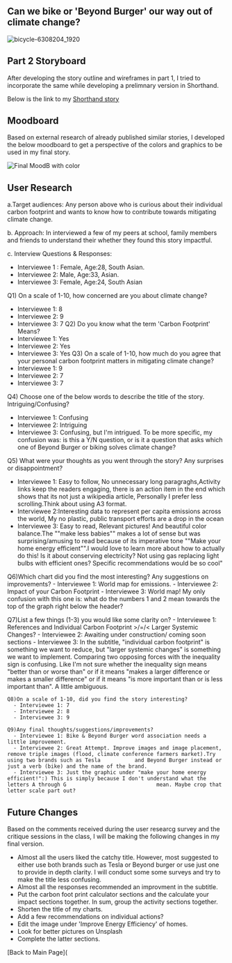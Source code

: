 ## Can we bike or 'Beyond Burger' our way out of climate change?
![bicycle-6308204_1920](https://user-images.githubusercontent.com/81335957/143032458-edc68169-c275-4009-af54-31bb02efe51e.jpg)

## Part 2 Storyboard
After developing the story outline and wireframes in part 1, I tried to incorporate the same while developing a prelimnary version in Shorthand.

Below is the link to my [Shorthand story](https://preview.shorthand.com/o74YvxzfOPJjhCiZ?_gl=1*1nasiiq*_gcl_aw*R0NMLjE2Mzc2ODg0ODcuQ2p3S0NBaUF2X0tNQmhBekVpd0FzLXJYMUFlSXNzM1gweHV1VzZSVS10dlBHNVJPRkY0MlBXYmZ3ejI4TUJuY1lTN2M5TDFlbDN2ektSb0M1dFlRQXZEX0J3RQ..)

## Moodboard
Based on external research of already published similar stories, I developed the below moodboard to get a perspective of the colors and graphics to be used in my final story.

![Final MoodB with color](https://user-images.githubusercontent.com/81335957/143033383-0dde4c26-6406-48a6-bbcb-c29f11a7906b.png)

## User Research

a.Target audiences: Any person above who is curious about their individual carbon footprint and wants to know how to contribute towards mitigating climate change.

b. Approach: In interviewed a few of my peers at school, family members and friends to understand their whether they found this story impactful.

c. Interview Questions & Responses:
- Interviewee 1 : Female, Age:28, South Asian.
- Interviewee 2: Male, Age:33, Asian.
- Interviewee 3: Female, Age:24, South Asian

Q1) On a scale of 1-10, how concerned are you about climate change?
   - Interviewee 1: 8
   - Interviewee 2: 9
   - Interviewee 3: 7
Q2) Do you know what the term 'Carbon Footprint' Means?
   - Interviewee 1: Yes
   - Interviewee 2: Yes
   - Interviewee 3: Yes
Q3) On a scale of 1-10, how much do you agree that your personal carbon footprint     matters in mitigating climate change?
   - Interviewee 1: 9
   - Interviewee 2: 7
   - Interviewee 3: 7
    
 Q4) Choose one of the below words to describe the title of the story. Intriguing/Confusing?
   - Interviewee 1: Confusing
   - Interviewee 2: Intriguing
   - Interviewee 3: Confusing, but I'm intrigued. To be more specific, my confusion was: is this a Y/N question, or is it a question that asks which one of Beyond Burger or        biking solves climate change?
     
  Q5) What were your thoughts as you went through the story? Any surprises or disappointment?
  - Interviewee 1: Easy to follow, No unnecessary long paragraghs,Activity links keep the readers engaging, there is an action item in the end which shows that its not just a     wikipedia article, Personally I prefer less scrolling.Think about using A3 format.
  - Interviewee 2:Interesting data to represent per capita emissions across the world, My no plastic, public transport efforts are a drop in the ocean
  - Interviewee 3: Easy to read, Relevant pictures! And beautiful color balance.The ""make less babies"" makes a lot of sense but was surprising/amusing to read because of       its imperative tone ""Make your home energy efficient"".I would love to learn more about how to actually do this! Is it about conserving electricity? Not using gas           replacing light bulbs with efficient ones? Specific recommendations would be so cool"
  
  Q6)Which chart did you find the most interesting? Any suggestions on improvements?
    - Interviewee 1: World map for emissions.
    - Interviewee 2: Impact of your Carbon Footprint
    - Interviewee 3: World map! My only confusion with this one is: what do the numbers 1 and 2 mean towards the top of the graph right below the header?
     
   Q7)List a few things (1-3) you would like some clarity on?
     - Interviewee 1: References and Individual Carbon Footprint >/=/< Larger Systemic Changes?
     - Interviewee 2: Awaiting under construction/ coming soon sections
     - Interviewee 3: In the subtitle, "individual carbon footprint" is something we want to reduce, but "larger systemic changes" is something we want to implement.                Comparing two opposing forces with the inequality sign is confusing. Like I'm not sure whether the inequality sign means "better than or worse than" or if it means           "makes a larger difference or makes a smaller difference" or if it means "is more important than or is less important than". A little ambiguous.
      
    Q8)On a scale of 1-10, did you find the story interesting?
      - Interviewee 1: 7
      - Interviewee 2: 8
      - Interviewee 3: 9
       
    Q9)Any final thoughts/suggestions/improvements?
      - Interviewee 1: Bike & Beyond Burger word association needs a little improvement.
      - Interviewee 2: Great Attempt. Improve images and image placement, remove triple images (flood, climate conference farmers market).Try using two brands such as Tesla           and Beyond Burger instead or just a verb (bike) and the name of the brand.
      - Interviewee 3: Just the graphic under "make your home energy efficient!":) This is simply because I don't understand what the letters A through G                             mean. Maybe crop that letter scale part out?
       
## Future Changes

Based on the comments received during the user researcg survey and the critique sessions in the class, I will be making the following changes in my final version.

- Almost all the users liked the catchy title. However, most suggested to either   use both brands such as Tesla or Beyond burger or use just one to provide in     depth clarity. I will conduct some some surveys and try to make the title less   confusing.
- Almost all the responses recommended an improvment in the subtitle.
- Put the carbon foot print calculator sections and the calculate your impact       sections together. In sum, group the activity sections together.
- Shorten the title of my charts.
- Add a few recommendations on individual actions?
- Edit the image under 'Improve Energy Efficiency' of homes.
- Look for better pictures on Unsplash
- Complete the latter sections.

[Back to Main Page](


